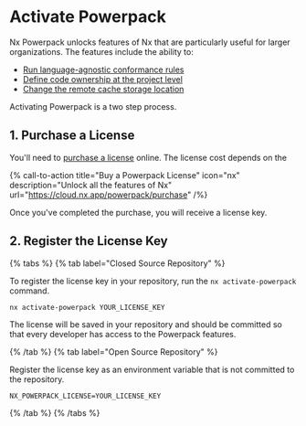 # Activate Powerpack

Nx Powerpack unlocks features of Nx that are particularly useful for larger organizations. The features include the ability to:

- [Run language-agnostic conformance rules](/features/powerpack/conformance)
- [Define code ownership at the project level](/features/powerpack/owners)
- [Change the remote cache storage location](/features/powerpack/custom-caching)

Activating Powerpack is a two step process.

## 1. Purchase a License

You'll need to [purchase a license](https://cloud.nx.app/powerpack/purchase) online. The license cost depends on the

{% call-to-action title="Buy a Powerpack License" icon="nx" description="Unlock all the features of Nx" url="https://cloud.nx.app/powerpack/purchase" /%}

Once you've completed the purchase, you will receive a license key.

## 2. Register the License Key

{% tabs %}
{% tab label="Closed Source Repository" %}

To register the license key in your repository, run the `nx activate-powerpack` command.

```shell
nx activate-powerpack YOUR_LICENSE_KEY
```

The license will be saved in your repository and should be committed so that every developer has access to the Powerpack features.

{% /tab %}
{% tab label="Open Source Repository" %}

Register the license key as an environment variable that is not committed to the repository.

```{% fileName=".env" %}
NX_POWERPACK_LICENSE=YOUR_LICENSE_KEY
```

{% /tab %}
{% /tabs %}
